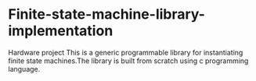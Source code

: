 # Finite-state-machine-library-implementation
Hardware project
This is a generic programmable library for instantiating finite state machines.The library is built from scratch using c programming language.
